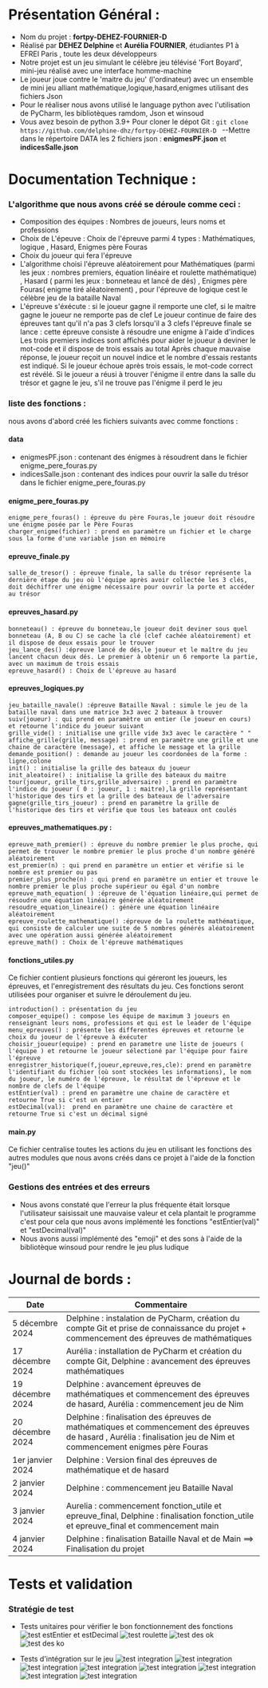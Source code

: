 # Présentation Général : 
- Nom du projet : **fortpy-DEHEZ-FOURNIER-D** 
- Réalisé par **DEHEZ Delphine** et **Aurélia FOURNIER**, étudiantes P1 à EFREI Paris , toute les deux développeurs 
- Notre projet est un jeu simulant le célèbre jeu télévisé 'Fort Boyard', mini-jeu réalisé avec une interface homme-machine
- Le joueur joue contre le 'maitre du jeu' (l'ordinateur) avec un ensemble de mini jeu alliant mathématique,logique,hasard,enigmes utilisant des fichiers Json
- Pour le réaliser nous avons utilisé le language python avec l'utilisation de PyCharm, les bibliotèques ramdom, Json et winsoud  
- Vous avez besoin de python 3.9+ 
Pour cloner le dépot Git : ```git clone https://github.com/delphine-dhz/fortpy-DEHEZ-FOURNIER-D ```
--Mettre dans le répertoire DATA les 2 fichiers json : **enigmesPF.json** et **indicesSalle.json**

# Documentation Technique : 
### L'algorithme que nous avons créé se déroule comme ceci : 
- Composition des équipes : Nombres de joueurs, leurs noms et professions
- Choix de L'épeuve : 
Choix de l'épreuve parmi 4 types : Mathématiques, logique , Hasard, Enigmes père Fouras 
- Choix du joueur qui fera l'épreuve
- L'algorithme choisi l'épreuve aléatoirement pour Mathématiques (parmi les jeux : nombres premiers, équation linéaire et roulette mathématique) , Hasard ( parmi les jeux : bonneteau et lancé de dés) , Enigmes père Fouras( enigme tiré aléatoirement) , pour l'épreuve de logique cest le célèbre jeu de la bataille Naval
- L'épreuve s'éxécute : 
si le joueur gagne il remporte une clef, si le maitre gagne le joueur ne remporte pas de clef 
Le joueur continue de faire des épreuves tant qu'il n'a pas 3 clefs 
lorsqu'il a 3 clefs l'épreuve finale se lance : cette épreuve consiste à résoudre une enigme à l'aide d'indices 
Les trois premiers indices sont affichés pour aider le joueur à deviner le mot-code et il dispose de trois essais au total
Après chaque mauvaise réponse, le joueur reçoit un nouvel indice et le nombre d'essais restants est indiqué.
Si le joueur échoue après trois essais, le mot-code correct est révélé.
Si le joueur a réusi à trouver l'énigme il entre dans la salle du trésor et gagne le jeu, s'il ne trouve pas l'énigme il perd le jeu 
        
### liste des fonctions :
nous avons d'abord créé les fichiers suivants avec comme fonctions :  
#### data
- enigmesPF.json : contenant des énigmes à résoudrent dans le fichier enigme_pere_fouras.py
- indicesSalle.json : contenant des indices pour ouvrir la salle du trésor dans le fichier enigme_pere_fouras.py
#### enigme_pere_fouras.py 
```
enigme_pere_fouras() : épreuve du père Fouras,le joueur doit résoudre une énigme posée par le Père Fouras 
charger_enigme(fichier) : prend en paramètre un fichier et le charge sous la forme d'une variable json en mémoire 
```
#### epreuve_finale.py 
```
salle_de_tresor() : épreuve finale, la salle du trésor représente la dernière étape du jeu où l'équipe après avoir collectée les 3 clés, doit déchiffrer une énigme nécessaire pour ouvrir la porte et accéder au trésor 
```
#### epreuves_hasard.py
```
bonneteau() : épreuve du bonneteau,le joueur doit deviner sous quel bonneteau (A, B ou C) se cache la clé (clef cachée aléatoirement) et il dispose de deux essais pour le trouver
jeu_lance_des() :épreuve lancé de dés,le joueur et le maître du jeu lancent chacun deux dés. Le premier à obtenir un 6 remporte la partie, avec un maximum de trois essais
epreuve_hasard() : Choix de l'épreuve au hasard 
```
#### epreuves_logiques.py
```
jeu_bataille_navale() :épreuve Bataille Naval : simule le jeu de la bataille naval dans une matrice 3x3 avec 2 bateaux à trouver
suiv(joueur) : qui prend en paramètre un entier (le joueur en cours) et retourne l'indice du joueur suivant 
grille_vide() : initialise une grille vide 3x3 avec le caractère " "
affiche_grille(grille, message) : prend en paramètre une grille et une chaine de caractère (message), et affiche le message et la grille 
demande_position() : demande au joueur les coordonées de la forme : ligne,colone
init() : initialise la grille des bateaux du joueur 
init_aleatoire() : initialise la grille des bateaux du maitre 
tour(joueur, grille_tirs,grille_adversaire) : prend en paramètre l'indice du joueur ( 0 : joueur, 1 : maitre),la grille représentant l'historique des tirs et la grille des bateaux de l'adversaire
gagne(grille_tirs_joueur) : prend en paramètre la grille de l'historique des tirs et vérifie que tous les bateaux ont coulés
```
#### epreuves_mathematiques.py : 
```
epreuve_math_premier() : épreuve du nombre premier le plus proche, qui permet de trouver le nombre premier le plus proche d'un nombre généré aléatoirement
est_premier(n) : qui prend en paramètre un entier et vérifie si le nombre est premier ou pas 
premier_plus_proche(n) : qui prend en paramètre un entier et trouve le nombre premier le plus proche supérieur ou égal d'un nombre 
epreuve_math_equation( ) :épreuve de l'équation linéaire,qui permet de résoudre une équation linéaire générée aléatoirement
resoudre_equation_lineaire() : génère une équation linéaire aléatoirement 
epreuve_roulette_mathematique() :épreuve de la roulette mathématique, qui consiste de calculer une suite de 5 nombres générés aléatoirement avec une opération aussi générée aléatoirement
epreuve_math() : Choix de l'épreuve mathématiques
```
#### fonctions_utiles.py
Ce fichier contient plusieurs fonctions qui géreront les joueurs, les épreuves, et l'enregistrement des résultats du jeu. Ces fonctions seront utilisées pour organiser et suivre le déroulement du jeu.
```
introduction() : présentation du jeu 
composer_equipe() : compose les équipe de maximum 3 joueurs en renseignant leurs noms, professions et qui est le leader de l'équipe 
menu_epreuves() : présente les differentes épreuves et retourne le choix du joueur de l'épreuve à éxécuter 
choisir_joueur(equipe) : prend en parametre une liste de joueurs ( l'équipe ) et retourne le joueur sélectioné par l'équipe pour faire l'épreuve
enregistrer_historique(f,joueur,epreuve,res,cle): prend en paramètre l'identifiant du fichier (où sont stockées les informations), le nom du joueur, le numéro de l'épreuve, le résultat de l'épreuve et le nombre de clefs de l'équipe
estEntier(val) : prend en paramètre une chaine de caractère et retourne True si c'est un entier 
estDecimal(val):  prend en paramètre une chaine de caractère et retourne True si c'est un décimal signé 
```
#### main.py
Ce fichier centralise toutes les actions du jeu en utilisant les fonctions des autres modules que nous avons créés dans ce projet à l'aide de la fonction "jeu()"
### Gestions des entrées et des erreurs              
- Nous avons constaté que l'erreur la plus fréquente était lorsque l'utilisateur saisissait une mauvaise valeur et cela plantait le programme c'est pour cela que nous avons implémenté les fonctions "estEntier(val)" et "estDecimal(val)"
- Nous avons aussi implémenté des "emoji" et des sons à l'aide de la bibliotèque winsoud pour rendre le jeu plus ludique 

# Journal de bords : 
| Date | Commentaire |
| ------ | ------ |
|5 décembre 2024 | Delphine : instalation de PyCharm, création du compte Git et prise de connaissance du projet + commencement des épreuves de mathématiques
| 17 décembre 2024 | Aurélia : installation de PyCharm et création du compte Git, Delphine : avancement des épreuves mathématiques
| 19 décembre 2024 | Delphine : avancement épreuves de mathématiques et commencement des épreuves de hasard, Aurélia : commencement jeu de Nim 
| 20 décembre 2024 | Delphine : finalisation des épreuves de mathématiques et commencement des épreuves de hasard , Aurélia : finalisation jeu de Nim et commencement enigmes père Fouras
| 1er janvier 2024 | Delphine : Version final des épreuves de mathématique et de hasard
| 2 janvier 2024 | Delphine : commencement jeu Bataille Naval 
| 3 janvier 2024 | Aurelia : commencement fonction_utile et epreuve_final, Delphine : finalisation fonction_utile et epreuve_final et commencement main
| 4 janvier 2024 | Delphine : finalisation Bataille Naval et de Main ==> Finalisation du projet 

# Tests et validation
### Stratégie de test
- Tests unitaires pour vérifier le bon fonctionnement des fonctions
![test estEntier et estDecimal](./TEST/Test-estEntier.png)
![test roulette](./TEST/testroulette.png)
![test des ok](./TEST/testdesok.png)
![test des ko](./TEST/testdesko.png)

- Tests d'intégration sur le jeu
![test integration](./TEST/test-1.png)
![test integration](./TEST/test-2.png)
![test integration](./TEST/test-3.png)
![test integration](./TEST/test-4.png)
![test integration](./TEST/test-5.png)
![test integration](./TEST/test-6.png)
![test integration](./TEST/test-7.png)
![test integration](./TEST/test-8.png)
